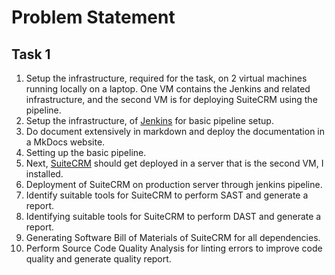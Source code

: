 # Problem Statement

## Task 1

1. Setup the infrastructure, required for the task, on 2 virtual machines running locally on a laptop. One VM contains the Jenkins and related infrastructure, and the second VM is for deploying SuiteCRM using the pipeline.
2. Setup the infrastructure, of [Jenkins](https://www.jenkins.io/) for basic pipeline setup.
3. Do document extensively in markdown and deploy the documentation in a MkDocs website.
4. Setting up the basic pipeline.
5. Next, [SuiteCRM](https://suitecrm.com/) should get deployed in a server that is the second VM, I installed. 
6. Deployment of SuiteCRM on production server through jenkins pipeline.
7. Identify suitable tools for SuiteCRM to perform SAST and generate a report.
8. Identifying suitable tools for SuiteCRM to perform DAST and generate a report.
9. Generating Software Bill of Materials of SuiteCRM for all dependencies.
10. Perform Source Code Quality Analysis for linting errors to improve code quality and generate quality report. 